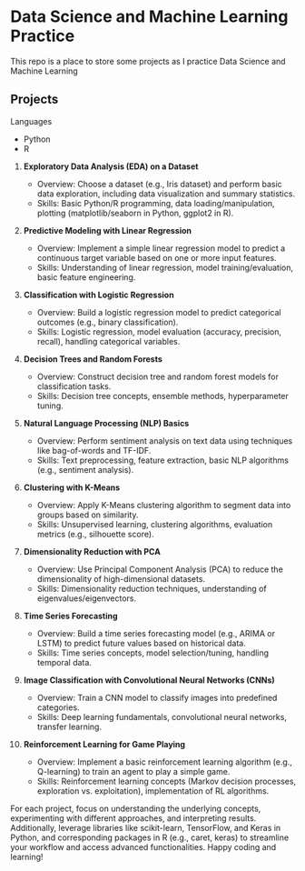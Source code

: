 # Data Science and Machine Learning Practice
This repo is a place to store some projects as I practice Data Science and Machine Learning

## Projects
Languages
- Python
- R

1. **Exploratory Data Analysis (EDA) on a Dataset**
   - Overview: Choose a dataset (e.g., Iris dataset) and perform basic data exploration, including data visualization and summary statistics.
   - Skills: Basic Python/R programming, data loading/manipulation, plotting (matplotlib/seaborn in Python, ggplot2 in R).

2. **Predictive Modeling with Linear Regression**
   - Overview: Implement a simple linear regression model to predict a continuous target variable based on one or more input features.
   - Skills: Understanding of linear regression, model training/evaluation, basic feature engineering.

3. **Classification with Logistic Regression**
   - Overview: Build a logistic regression model to predict categorical outcomes (e.g., binary classification).
   - Skills: Logistic regression, model evaluation (accuracy, precision, recall), handling categorical variables.

4. **Decision Trees and Random Forests**
   - Overview: Construct decision tree and random forest models for classification tasks.
   - Skills: Decision tree concepts, ensemble methods, hyperparameter tuning.

5. **Natural Language Processing (NLP) Basics**
   - Overview: Perform sentiment analysis on text data using techniques like bag-of-words and TF-IDF.
   - Skills: Text preprocessing, feature extraction, basic NLP algorithms (e.g., sentiment analysis).

6. **Clustering with K-Means**
   - Overview: Apply K-Means clustering algorithm to segment data into groups based on similarity.
   - Skills: Unsupervised learning, clustering algorithms, evaluation metrics (e.g., silhouette score).

7. **Dimensionality Reduction with PCA**
   - Overview: Use Principal Component Analysis (PCA) to reduce the dimensionality of high-dimensional datasets.
   - Skills: Dimensionality reduction techniques, understanding of eigenvalues/eigenvectors.

8. **Time Series Forecasting**
   - Overview: Build a time series forecasting model (e.g., ARIMA or LSTM) to predict future values based on historical data.
   - Skills: Time series concepts, model selection/tuning, handling temporal data.

9. **Image Classification with Convolutional Neural Networks (CNNs)**
   - Overview: Train a CNN model to classify images into predefined categories.
   - Skills: Deep learning fundamentals, convolutional neural networks, transfer learning.

10. **Reinforcement Learning for Game Playing**
    - Overview: Implement a basic reinforcement learning algorithm (e.g., Q-learning) to train an agent to play a simple game.
    - Skills: Reinforcement learning concepts (Markov decision processes, exploration vs. exploitation), implementation of RL algorithms.

For each project, focus on understanding the underlying concepts, experimenting with different approaches, and interpreting results. Additionally, leverage libraries like scikit-learn, TensorFlow, and Keras in Python, and corresponding packages in R (e.g., caret, keras) to streamline your workflow and access advanced functionalities. Happy coding and learning!
